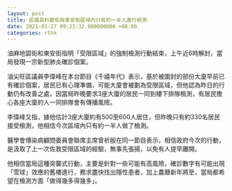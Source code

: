 ```yaml
---
layout: post
title: 區議員料碧街與東安街區域內只有約一半人進行檢測
date: 2021-01-27 09:23:32.000000000 +08:00
categories: rthk
---
```


油麻地碧街和東安街指明「受限區域」的強制檢測行動結束，上午近6時解封，當局發現一宗新型肺炎確診個案。

油尖旺區議員李偉峰在本台節目《千禧年代》表示，基於被圍封的部份大廈早前已有確診個案，居民已有心理準備，可能大廈會被劃為受限區域，但他認為昨日的行動仍有改善之處，因當局昨晚要求3座大廈的居民一同到樓下排隊檢測，有居民擔心各座大廈的人一同排隊會有傳播風險。

李偉峰又指，據他估計3座大廈約有500至600人居住，但昨晚只有約330名居民接受檢測，他相信今次區域內只有約一半人做了檢測。

醫學會傳染病顧問委員會聯席主席曾祈殷在同一節目表示，相信政府今次的行動，是汲取了上一次佐敦受限區域的經驗，無事先張揚，以免有人提早離開。

他相信當局這種突襲式行動，主要是針對一些可能有高風險，確診數字有可能出現「雪球」效應的舊樓進行，務求盡快找出隱性患者，加上農曆新年將至，當局都希望在檢測方面「做得幾多得幾多」。

